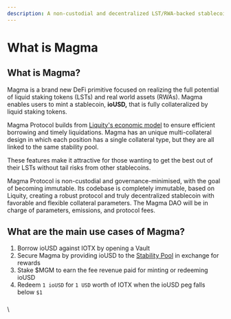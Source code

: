 ```yaml
---
description: A non-custodial and decentralized LST/RWA-backed stablecoin.
---
```


# What is Magma

## **What is Magma?**

Magma is a brand new DeFi primitive focused on realizing the full potential of liquid staking tokens (LSTs) and real world assets (RWAs). Magma enables users to mint a stablecoin, **ioUSD,** that is fully collateralized by liquid staking tokens.&#x20;

Magma Protocol builds from [Liquity's economic model](https://github.com/liquity/dev) to ensure efficient borrowing and timely liquidations. Magma has an unique multi-collateral design in which each position has a single collateral type, but they are all linked to the same stability pool.

These features make it attractive for those wanting to get the best out of their LSTs without tail risks from other stablecoins.&#x20;

Magma Protocol is non-custodial and governance-minimised, with the goal of becoming immutable. Its codebase is completely immutable, based on Liquity, creating a robust protocol and truly decentralized stablecoin with favorable and flexible collateral parameters. The Magma DAO will be in charge of parameters, emissions, and protocol fees.

## What are the main use cases of Magma?

1. Borrow ioUSD against IOTX by opening a Vault
2. Secure Magma by providing ioUSD to the [Stability Pool](protocol-concepts/stability-pool-and-liquidations.md) in exchange for rewards
3. Stake $MGM to earn the fee revenue paid for minting or redeeming ioUSD
4. Redeem `1 ioUSD` for `1 USD` worth of IOTX when the ioUSD peg falls below `$1`

###

\
